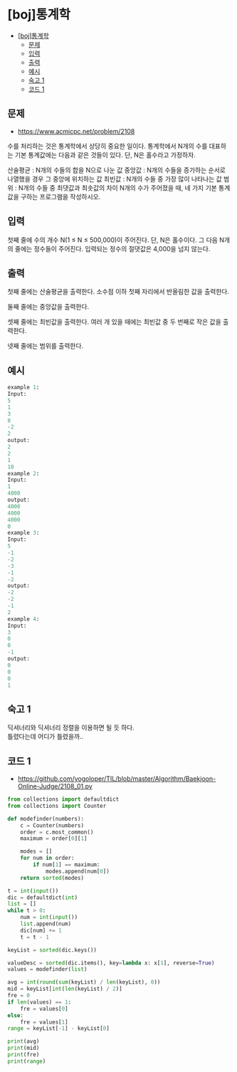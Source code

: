 # [boj]통계학

<!-- TOC -->

- [[boj]통계학](#boj%ED%86%B5%EA%B3%84%ED%95%99)
  - [문제](#%EB%AC%B8%EC%A0%9C)
  - [입력](#%EC%9E%85%EB%A0%A5)
  - [출력](#%EC%B6%9C%EB%A0%A5)
  - [예시](#%EC%98%88%EC%8B%9C)
  - [숙고 1](#%EC%88%99%EA%B3%A0-1)
  - [코드 1](#%EC%BD%94%EB%93%9C-1)

<!-- /TOC -->

## 문제

- https://www.acmicpc.net/problem/2108

수를 처리하는 것은 통계학에서 상당히 중요한 일이다. 통계학에서 N개의 수를 대표하는 기본 통계값에는 다음과 같은 것들이 있다. 단, N은 홀수라고 가정하자.

산술평균 : N개의 수들의 합을 N으로 나눈 값
중앙값 : N개의 수들을 증가하는 순서로 나열했을 경우 그 중앙에 위치하는 값
최빈값 : N개의 수들 중 가장 많이 나타나는 값
범위 : N개의 수들 중 최댓값과 최솟값의 차이
N개의 수가 주어졌을 때, 네 가지 기본 통계값을 구하는 프로그램을 작성하시오.

## 입력

첫째 줄에 수의 개수 N(1 ≤ N ≤ 500,000)이 주어진다. 단, N은 홀수이다. 그 다음 N개의 줄에는 정수들이 주어진다. 입력되는 정수의 절댓값은 4,000을 넘지 않는다.

## 출력

첫째 줄에는 산술평균을 출력한다. 소수점 이하 첫째 자리에서 반올림한 값을 출력한다.

둘째 줄에는 중앙값을 출력한다.

셋째 줄에는 최빈값을 출력한다. 여러 개 있을 때에는 최빈값 중 두 번째로 작은 값을 출력한다.

넷째 줄에는 범위를 출력한다.

## 예시

```python
example 1:
Input:
5
1
3
8
-2
2
output:
2
2
1
10
example 2:
Input:
1
4000
output:
4000
4000
4000
0
example 3:
Input:
5
-1
-2
-3
-1
-2
output:
-2
-2
-1
2
example 4:
Input:
3
0
0
-1
output:
0
0
0
1
```

## 숙고 1
딕셔너리와 딕셔너리 정렬을 이용하면 될 듯 하다.  
틀렸다는데 어디가 틀렸을까..

## 코드 1
- https://github.com/yogoloper/TIL/blob/master/Algorithm/Baekjoon-Online-Judge/2108_01.py

``` python
from collections import defaultdict
from collections import Counter

def modefinder(numbers):
    c = Counter(numbers)
    order = c.most_common()
    maximum = order[0][1]

    modes = []
    for num in order:
        if num[1] == maximum:
            modes.append(num[0])
    return sorted(modes)

t = int(input())
dic = defaultdict(int)
list = []
while t > 0:
    num = int(input())
    list.append(num)
    dic[num] += 1
    t = t - 1

keyList = sorted(dic.keys())

valueDesc = sorted(dic.items(), key=lambda x: x[1], reverse=True)
values = modefinder(list)

avg = int(round(sum(keyList) / len(keyList), 0))
mid = keyList[int(len(keyList) / 2)]
fre = 0
if len(values) == 1:
    fre = values[0]
else:
    fre = values[1]
range = keyList[-1] - keyList[0]

print(avg)
print(mid)
print(fre)
print(range)


```